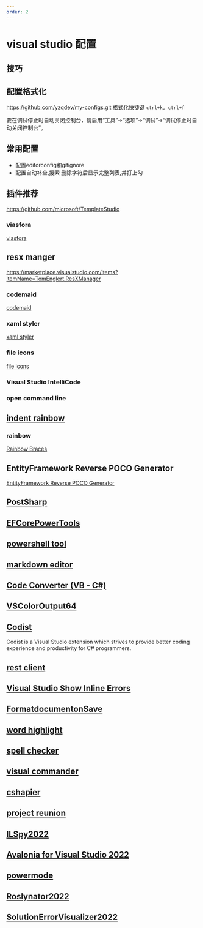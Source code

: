 ```yaml
---
order: 2
---
```

# visual studio 配置

## 技巧

## 配置格式化

<https://github.com/yzqdev/my-configs.git>
格式化快捷键  `ctrl+k, ctrl+f`

要在调试停止时自动关闭控制台，请启用“工具”->“选项”->“调试”->“调试停止时自动关闭控制台”。

## 常用配置

- 配置editorconfig和gitignore
- 配置自动补全,搜索 删除字符后显示完整列表,并打上勾

## 插件推荐

<https://github.com/microsoft/TemplateStudio>

### viasfora

[viasfora](https://marketplace.visualstudio.com/items?itemName=TomasRestrepo.Viasfora)

## resx manger
https://marketplace.visualstudio.com/items?itemName=TomEnglert.ResXManager

### codemaid

[codemaid](https://marketplace.visualstudio.com/items?itemName=SteveCadwallader.CodeMaidVS2022)

### xaml styler

[xaml styler](https://marketplace.visualstudio.com/items?itemName=TeamXavalon.XAMLStyler2022)

### file icons

[file icons](https://marketplace.visualstudio.com/items?itemName=MadsKristensen.FileIcons)

### Visual Studio IntelliCode

### open command line

## [indent rainbow](https://marketplace.visualstudio.com/items?itemName=chingucoding.IndentRainbow)

### rainbow

[Rainbow Braces](https://marketplace.visualstudio.com/items?itemName=MadsKristensen.RainbowBraces)

## EntityFramework Reverse POCO Generator

[EntityFramework Reverse POCO Generator](https://marketplace.visualstudio.com/items?itemName=SimonHughes.EntityFrameworkReversePOCOGenerator)

## [PostSharp](https://marketplace.visualstudio.com/items?itemName=PostSharpTechnologies.PostSharp)

## [EFCorePowerTools](https://marketplace.visualstudio.com/items?itemName=ErikEJ.EFCorePowerTools)

## [powershell tool](https://marketplace.visualstudio.com/items?itemName=AdamRDriscoll.PowerShellToolsforVisualStudio2017-18561)

## [markdown editor](https://marketplace.visualstudio.com/items?itemName=MadsKristensen.MarkdownEditor2)

## [Code Converter (VB - C#)](https://marketplace.visualstudio.com/items?itemName=SharpDevelopTeam.CodeConverter)

## [VSColorOutput64](https://marketplace.visualstudio.com/items?itemName=MikeWard-AnnArbor.VSColorOutput64)

## [Codist](https://marketplace.visualstudio.com/items?itemName=wmj.Codist)

Codist is a Visual Studio extension which strives to provide better coding experience and productivity for C# programmers.

## [rest client](https://marketplace.visualstudio.com/items?itemName=MadsKristensen.RestClient)

## [Visual Studio Show Inline Errors](https://marketplace.visualstudio.com/items?itemName=AlexanderGayko.ShowInlineErrors&ssr=false#overview)

## [FormatdocumentonSave](https://marketplace.visualstudio.com/items?itemName=mynkow.FormatdocumentonSave)

## [word highlight](https://marketplace.visualstudio.com/items?itemName=TrungKienPhan.WordHighlight-18439)

## [spell checker](https://marketplace.visualstudio.com/items?itemName=EWoodruff.VisualStudioSpellCheckerVS2022andLater)

## [visual commander](https://marketplace.visualstudio.com/items?itemName=SergeyVlasov.VisualCommander)

## [cshapier](https://marketplace.visualstudio.com/items?itemName=csharpier.CSharpier)

## [project reunion](https://marketplace.visualstudio.com/items?itemName=ProjectReunion.MicrosoftProjectReunion)

## [ILSpy2022](https://marketplace.visualstudio.com/items?itemName=SharpDevelopTeam.ILSpy2022)

## [Avalonia for Visual Studio 2022](https://marketplace.visualstudio.com/items?itemName=AvaloniaTeam.AvaloniaVS)

## [powermode](https://marketplace.visualstudio.com/items?itemName=BigEgg.PowerMode)

## [Roslynator2022](https://marketplace.visualstudio.com/items?itemName=josefpihrt.Roslynator2022)

## [SolutionErrorVisualizer2022](https://marketplace.visualstudio.com/items?itemName=VisualStudioPlatformTeam.SolutionErrorVisualizer2022)
